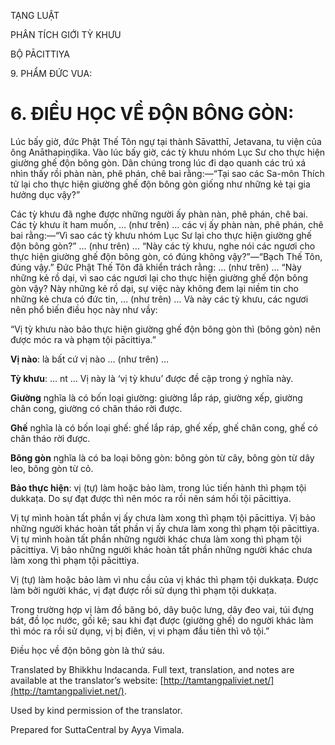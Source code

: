  

TẠNG LUẬT

PHÂN TÍCH GIỚI TỲ KHƯU

BỘ PĀCITTIYA

9\. PHẨM ĐỨC VUA:

# 6\. ĐIỀU HỌC VỀ ĐỘN BÔNG GÒN:

Lúc bấy giờ, đức Phật Thế Tôn ngự tại thành Sāvatthī, Jetavana, tu viện của ông Anāthapiṇḍika. Vào lúc bấy giờ, các tỳ khưu nhóm Lục Sư cho thực hiện giường ghế độn bông gòn. Dân chúng trong lúc đi dạo quanh các trú xá nhìn thấy rồi phàn nàn, phê phán, chê bai rằng:—“Tại sao các Sa-môn Thích tử lại cho thực hiện giường ghế độn bông gòn giống như những kẻ tại gia hưởng dục vậy?”

Các tỳ khưu đã nghe được những người ấy phàn nàn, phê phán, chê bai. Các tỳ khưu ít ham muốn, … (như trên) … các vị ấy phàn nàn, phê phán, chê bai rằng:—“Vì sao các tỳ khưu nhóm Lục Sư lại cho thực hiện giường ghế độn bông gòn?” … (như trên) … “Này các tỳ khưu, nghe nói các ngươi cho thực hiện giường ghế độn bông gòn, có đúng không vậy?”—“Bạch Thế Tôn, đúng vậy.” Đức Phật Thế Tôn đã khiển trách rằng: … (như trên) … “Này những kẻ rồ dại, vì sao các ngươi lại cho thực hiện giường ghế độn bông gòn vậy? Này những kẻ rồ dại, sự việc này không đem lại niềm tin cho những kẻ chưa có đức tin, … (như trên) … Và này các tỳ khưu, các ngươi nên phổ biến điều học này như vầy:

“Vị tỳ khưu nào bảo thực hiện giường ghế độn bông gòn thì (bông gòn) nên được móc ra và phạm tội pācittiya.”

**Vị nào**: là bất cứ vị nào … (như trên) …

**Tỳ khưu**: … nt … Vị này là ‘vị tỳ khưu’ được đề cập trong ý nghĩa này.

**Giường** nghĩa là có bốn loại giường: giường lắp ráp, giường xếp, giường chân cong, giường có chân tháo rời được.

**Ghế** nghĩa là có bốn loại ghế: ghế lắp ráp, ghế xếp, ghế chân cong, ghế có chân tháo rời được.

**Bông gòn** nghĩa là có ba loại bông gòn: bông gòn từ cây, bông gòn từ dây leo, bông gòn từ cỏ.

**Bảo thực hiện**: vị (tự) làm hoặc bảo làm, trong lúc tiến hành thì phạm tội dukkaṭa. Do sự đạt được thì nên móc ra rồi nên sám hối tội pācittiya.

Vị tự mình hoàn tất phần vị ấy chưa làm xong thì phạm tội pācittiya. Vị bảo những người khác hoàn tất phần vị ấy chưa làm xong thì phạm tội pācittiya. Vị tự mình hoàn tất phần những người khác chưa làm xong thì phạm tội pācittiya. Vị bảo những người khác hoàn tất phần những người khác chưa làm xong thì phạm tội pācittiya.

Vị (tự) làm hoặc bảo làm vì nhu cầu của vị khác thì phạm tội dukkaṭa. Được làm bởi người khác, vị đạt được rồi sử dụng thì phạm tội dukkaṭa.

Trong trường hợp vị làm đồ băng bó, dây buộc lưng, dây đeo vai, túi đựng bát, đồ lọc nước, gối kê; sau khi đạt được (giường ghế) do người khác làm thì móc ra rồi sử dụng, vị bị điên, vị vi phạm đầu tiên thì vô tội.”

Điều học về độn bông gòn là thứ sáu.

Translated by Bhikkhu Indacanda. Full text, translation, and notes are available at the translator’s website: [http://tamtangpaliviet.net/](http://tamtangpaliviet.net/).

Used by kind permission of the translator.

Prepared for SuttaCentral by Ayya Vimala.